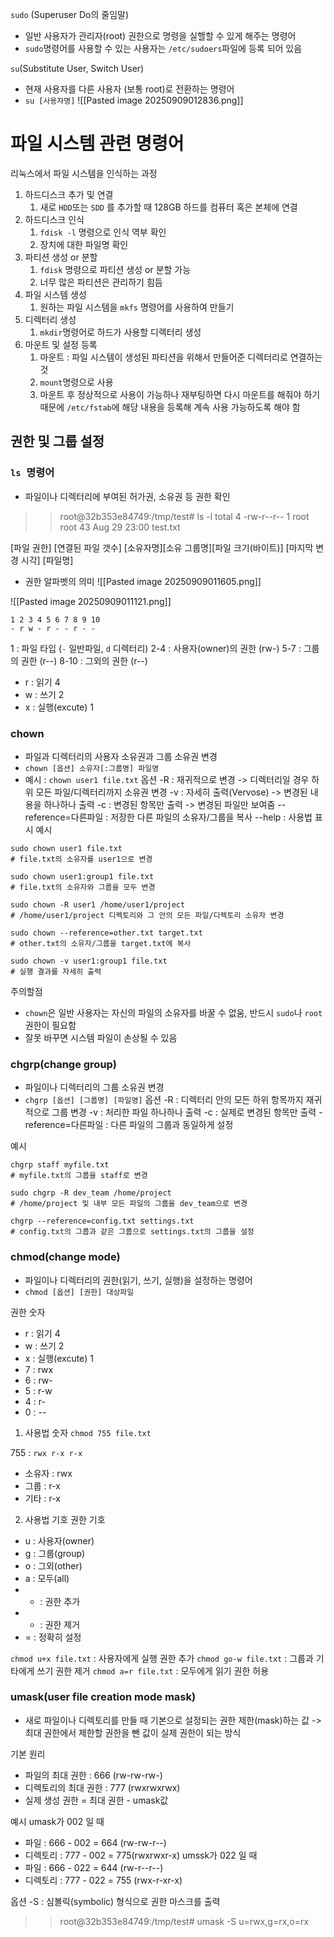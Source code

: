 `sudo` (Superuser Do의 줄임말)
- 일반 사용자가 관리자(root) 권한으로 명령을 실핼할 수 있게 해주는 명령어
- `sudo`명령어를 사용할 수 있는 사용자는 `/etc/sudoers`파일에 등록 되어 있음

`su`(Substitute User, Switch User)
- 현재 사용자를 다른 사용자 (보통 root)로 전환하는 명령어
- `su [사용자명]`
 ![[Pasted image 20250909012836.png]]
 
# 파일 시스템 관련 명령어

리눅스에서 파일 시스템을 인식하는 과정
1. 하드디스크 추가 및 연결
	1. 새로 `HDD`또는 `SDD` 를 추가할 때 128GB 하드를 컴퓨터 혹은 본체에 연결
2. 하드디스크 인식
	1. `fdisk -l` 명령으로 인식 역부 확인
	2. 장치에 대한 파일명 확인
3. 파티션 생성 or 분할
	1. `fdisk` 명령으로 파티션 생성 or 분할 가능
	2. 너무 많은 파티션은 관리하기 힘듬
4. 파일 시스템 생성
	1. 원하는 파일 시스템을 `mkfs` 명령어를 사용하여 만들기
5. 디렉터리 생성
	1. `mkdir`명령어로 하드가 사용할 디렉터리 생성
6. 마운트 및 설정 등록
	1. 마운트 : 파일 시스템이 생성된 파티션을 위해서 만들어준 디렉터리로 연결하는 것
	2. `mount`명령으로 사용
	3. 마운트 후 정상적으로 사용이 가능하나 재부팅하면 다시 마운트를 해줘야 하기 때문에 `/etc/fstab`에 해당 내용을 등록해 계속 사용 가능하도록 해야 함

## 권한 및 그룹 설정
### `ls `명령어
- 파일이나 디렉터리에 부여된 허가권, 소유권 등 권한 확인
>>root@32b353e84749:/tmp/test# ls -l
>> total 4
>> -rw-r--r-- 1 root root 43 Aug 29 23:00 test.txt

\[파일 권한] \[연결된 파일 갯수] \[소유자명]\[소유 그룹명]\[파일 크기(바이트)] \[마지막 변경 시각] \[파일명]

- 권한 알파벳의 의미
![[Pasted image 20250909011605.png]]

![[Pasted image 20250909011121.png]]
```
1 2 3 4 5 6 7 8 9 10
- r w - r - - r - - 
```
1 : 파일 타입 (`-` 일반파일, `d` 디렉터리)
2-4 : 사용자(owner)의 권한 (rw-)
5-7 : 그룹의 권한 (r--)
8-10 : 그외의 권한 (r--)

- r  : 읽기 4
- w : 쓰기 2
- x : 실행(excute) 1
### chown
- 파일과 디렉터리의 사용자 소유권과 그룹 소유권 변경
- `chown [옵션] 소유자[:그룹명] 파일명`
- 예시 : `chown user1 file.txt`
옵션 
-R : 재귀적으로 변경 -> 디렉터리일 경우 하위 모든 파일/디렉터리까지 소유권 변경
-v : 자세히 출력(Vervose) -> 변경된 내용을 하나하나 출력
-c : 변경된 항목만 출력 -> 변경된 파일만 보여줌
--reference=다른파일 : 저장한 다른 파일의 소유자/그룹을 복사
--help : 사용법 표시
예시 
```
sudo chown user1 file.txt
# file.txt의 소유자를 user1으로 변경

sudo chown user1:group1 file.txt
# file.txt의 소유자와 그룹을 모두 변경

sudo chown -R user1 /home/user1/project
# /home/user1/project 디렉토리와 그 안의 모든 파일/디렉토리 소유자 변경

sudo chown --reference=other.txt target.txt
# other.txt의 소유자/그룹을 target.txt에 복사

sudo chown -v user1:group1 file.txt
# 실행 결과를 자세히 출력
```
주의할점
- `chown`은 일반 사용자는 자신의 파일의 소유자를 바꿀 수 없움, 반드시 `sudo`나 `root` 권한이 필요함
- 잘못 바꾸면 시스템 파일이 손상될 수 있음

### chgrp(change group)
- 파일이나 디렉터리의 그룹 소유권 변경
- `chgrp [옵션] [그룹명] [파일명]`
옵션
-R : 디렉터리 안의 모든 하위 항목까지 재귀적으로 그룹 변경
-v : 처리한 파일 하나하나 출력
-c : 실제로 변경된 항목만 출력
-reference=다른파일 : 다른 파일의 그룹과 동일하게 설정

예시
```
chgrp staff myfile.txt
# myfile.txt의 그룹을 staff로 변경

sudo chgrp -R dev_team /home/project
# /home/project 및 내부 모든 파일의 그룹을 dev_team으로 변경

chgrp --reference=config.txt settings.txt
# config.txt의 그룹과 같은 그룹으로 settings.txt의 그룹을 설정
```

### chmod(change mode)
- 파일이나 디렉터리의 권한(읽기, 쓰기, 실행)을 설정하는 명령어
- `chmod [옵션] [권한] 대상파일`

권한 숫자
- r  : 읽기 4
- w : 쓰기 2
- x : 실행(excute) 1
- 7 : rwx 
- 6 : rw-
- 5 : r-w
- 4 : r-
- 0 : --

1. 사용법 숫자
`chmod 755 file.txt` 

755 : `rwx r-x r-x` 
- 소유자 : rwx
- 그룹 : r-x
- 기타 : r-x

2. 사용법 기호
권한 기호
- u : 사용자(owner)
- g : 그룹(group)
- o : 그외(other)
- a : 모두(all)
- + : 권한 추가
- - : 권한 제거
- = : 정확히 설정

`chmod u+x file.txt` : 사용자에게 실행 권한 추가
`chmod go-w file.txt` : 그룹과 기타에게 쓰기 권한 제거
`chmod a=r file.txt` : 모두에게 읽기 권한 허용

### umask(user file creation mode mask)
- 새로 파일이나 디렉토리를 만들 때 기본으로 설정되는 권한 제한(mask)하는 값
-> 최대 권한에서 제한할 권한을 뺀 값이 실제 권한이 되는 방식

기본 원리
- 파일의 최대 권한 : 666 (rw-rw-rw-)
- 디렉토리의 최대 권한 : 777 (rwxrwxrwx)
- 실제 생성 권한 = 최대 권한 - umask값

예시
umask가 002 일 때
- 파일 : 666 - 002 = 664 (rw-rw-r--)
- 디렉토리 : 777 - 002 = 775(rwxrwxr-x)
umssk가 022 일 때
- 파일 : 666 - 022 = 644 (rw-r--r--)
- 디렉토리 : 777 - 022 = 755 (rwx-r-xr-x)

옵션
-S : 심볼릭(symbolic) 형식으로 권한 마스크를 출력
>>root@32b353e84749:/tmp/test# umask -S
>> u=rwx,g=rx,o=rx



